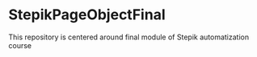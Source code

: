 # StepikPageObjectFinal
This repository is centered around final module of Stepik automatization course
